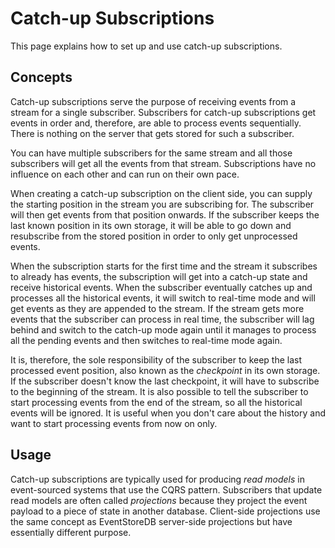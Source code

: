 # Catch-up Subscriptions

This page explains how to set up and use catch-up subscriptions. 

## Concepts

Catch-up subscriptions serve the purpose of receiving events from a stream for a single subscriber. Subscribers for catch-up subscriptions get events in order and, therefore, are able to process events sequentially. There is nothing on the server that gets stored for such a subscriber.

You can have multiple subscribers for the same stream and all those subscribers will get all the events from that stream. Subscriptions have no influence on each other and can run on their own pace.

When creating a catch-up subscription on the client side, you can supply the starting position in the stream you are subscribing for. The subscriber will then get events from that position onwards. If the subscriber keeps the last known position in its own storage, it will be able to go down and resubscribe from the stored position in order to only get unprocessed events.

When the subscription starts for the first time and the stream it subscribes to already has events, the subscription will get into a catch-up state and receive historical events. When the subscriber eventually catches up and processes all the historical events, it will switch to real-time mode and will get events as they are appended to the stream. If the stream gets more events that the subscriber can process in real time, the subscriber will lag behind and switch to the catch-up mode again until it manages to process all the pending events and then switches to real-time mode again.

It is, therefore, the sole responsibility of the subscriber to keep the last processed event position, also known as the _checkpoint_ in its own storage. If the subscriber doesn't know the last checkpoint, it will have to subscribe to the beginning of the stream. It is also possible to tell the subscriber to start processing events from the end of the stream, so all the historical events will be ignored. It is useful when you don't care about the history and want to start processing events from now on only.

## Usage

Catch-up subscriptions are typically used for producing _read models_ in event-sourced systems that use the CQRS pattern. Subscribers that update read models are often called _projections_ because they project the event payload to a piece of state in another database. Client-side projections use the same concept as EventStoreDB server-side projections but have essentially different purpose.
